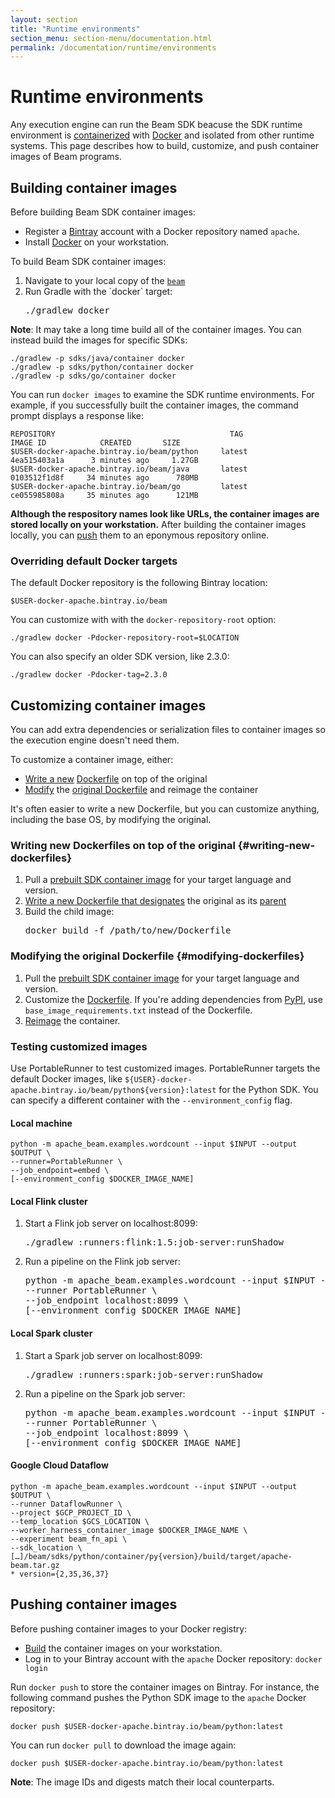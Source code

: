 ```yaml
---
layout: section
title: "Runtime environments"
section_menu: section-menu/documentation.html
permalink: /documentation/runtime/environments
---
```

<!--
Licensed under the Apache License, Version 2.0 (the "License");
you may not use this file except in compliance with the License.
You may obtain a copy of the License at

http://www.apache.org/licenses/LICENSE-2.0

Unless required by applicable law or agreed to in writing, software
distributed under the License is distributed on an "AS IS" BASIS,
WITHOUT WARRANTIES OR CONDITIONS OF ANY KIND, either express or implied.
See the License for the specific language governing permissions and
limitations under the License.
-->

# Runtime environments

Any execution engine can run the Beam SDK beacuse the SDK runtime environment is [containerized](https://s.apache.org/beam-fn-api-container-contract) with [Docker](https://www.docker.com/) and isolated from other runtime systems. This page describes how to build, customize, and push container images of Beam programs.

## Building container images

Before building Beam SDK container images:
* Register a [Bintray](https://bintray.com/) account with a Docker repository named `apache`.
* Install [Docker](https://www.docker.com/) on your workstation.

To build Beam SDK container images:

<ol>
    <li>
        Navigate to your local copy of the <a href="https://github.com/apache/beam"><code>beam</code></a>
    </li>
    <li>
        Run Gradle with the `docker` target: <pre>./gradlew docker</pre>
    </li>
</ol>

**Note**: It may take a long time build all of the container images. You can instead build the images for specific SDKs:

```
./gradlew -p sdks/java/container docker
./gradlew -p sdks/python/container docker
./gradlew -p sdks/go/container docker
```

You can run `docker images` to examine the SDK runtime environments. For example, if you successfully built the container images, the command prompt displays a response like:

```
REPOSITORY                                       TAG                    IMAGE ID            CREATED       SIZE
$USER-docker-apache.bintray.io/beam/python     latest             4ea515403a1a      3 minutes ago     1.27GB
$USER-docker-apache.bintray.io/beam/java       latest             0103512f1d8f     34 minutes ago      780MB
$USER-docker-apache.bintray.io/beam/go         latest             ce055985808a     35 minutes ago      121MB
```

<b>Although the respository names look like URLs, the container images are stored locally on your workstation.</b> After building the container images locally, you can [push](#pushing-container-images) them to an eponymous repository online.

### Overriding default Docker targets

The default Docker repository is the following Bintray location:

```
$USER-docker-apache.bintray.io/beam
```

You can customize with with the `docker-repository-root` option:

```
./gradlew docker -Pdocker-repository-root=$LOCATION
```

You can also specify an older SDK version, like 2.3.0:

```
./gradlew docker -Pdocker-tag=2.3.0
```

## Customizing container images

You can add extra dependencies or serialization files to container images so the execution engine doesn't need them.

To customize a container image, either:
* [Write a new](#writing-new-dockerfiles) [Dockerfile](https://docs.docker.com/engine/reference/builder/) on top of the original
* [Modify](#modifying-dockerfiles) the [original Dockerfile](https://github.com/apache/beam/blob/master/sdks/python/container/Dockerfile) and reimage the container

It's often easier to write a new Dockerfile, but you can customize anything, including the base OS, by modifying the original.

### Writing new Dockerfiles on top of the original {#writing-new-dockerfiles}

<ol>
    <li>
        Pull a <a href="gcr.io/apache-beam-testing/beam/sdks/release">prebuilt SDK container image</a> for your target language and version.
    </li>
    <li>
        <a href="https://docs.docker.com/develop/develop-images/dockerfile_best-practices/">Write a new Dockerfile that <a href="https://docs.docker.com/engine/reference/builder/#from">designates</a> the original as its <a href="https://docs.docker.com/glossary/?term=parent%20image">parent</a>
    </li>
    <li>
        Build the child image: <pre>docker build -f /path/to/new/Dockerfile</pre>
    </li>
</ol>

### Modifying the original Dockerfile {#modifying-dockerfiles}

1. Pull the [prebuilt SDK container image](gcr.io/apache-beam-testing/beam/sdks/release) for your target language and version.
2. Customize the [Dockerfile](https://github.com/apache/beam/blob/master/sdks/python/container/Dockerfile). If you're adding dependencies from [PyPI](https://pypi.org/), use `base_image_requirements.txt` instead of the Dockerfile.
3. [Reimage](#building-container-images) the container.

### Testing customized images

Use PortableRunner to test customized images. PortableRunner targets the default Docker images, like `${USER}-docker-apache.bintray.io/beam/python${version}:latest` for the Python SDK. You can specify a different container with the `--environment_config` flag.

#### Local machine

```
python -m apache_beam.examples.wordcount --input $INPUT --output $OUTPUT \
--runner=PortableRunner \
--job_endpoint=embed \
[--environment_config $DOCKER_IMAGE_NAME]
```

#### Local Flink cluster

<ol>
    <li> Start a Flink job server on localhost:8099:
        <pre>./gradlew :runners:flink:1.5:job-server:runShadow</pre>
    </li>
    <li> Run a pipeline on the Flink job server:
<pre>python -m apache_beam.examples.wordcount --input $INPUT --output $OUTPUT \
--runner PortableRunner \
--job_endpoint localhost:8099 \
[--environment_config $DOCKER_IMAGE_NAME]</pre>
    </li>
</ol>

#### Local Spark cluster

<ol>
    <li> Start a Spark job server on localhost:8099:
        <pre>./gradlew :runners:spark:job-server:runShadow</pre>
    </li>
    <li> Run a pipeline on the Spark job server:
<pre>python -m apache_beam.examples.wordcount --input $INPUT --output $OUTPUT \
--runner PortableRunner \
--job_endpoint localhost:8099 \
[--environment_config $DOCKER_IMAGE_NAME]</pre>
    </li>
</ol>

#### Google Cloud Dataflow

```
python -m apache_beam.examples.wordcount --input $INPUT --output $OUTPUT \
--runner DataflowRunner \
--project $GCP_PROJECT_ID \
--temp_location $GCS_LOCATION \
--worker_harness_container_image $DOCKER_IMAGE_NAME \
--experiment beam_fn_api \
--sdk_location \ […]/beam/sdks/python/container/py{version}/build/target/apache-beam.tar.gz
* version={2,35,36,37}
```

## Pushing container images

Before pushing container images to your Docker registry:
* [Build](#building-container-images) the container images on your workstation.
* Log in to your Bintray account with the `apache` Docker repository: ```docker login```

Run `docker push` to store the container images on Bintray. For instance, the following command pushes the Python SDK image to the `apache` Docker repository:

```
docker push $USER-docker-apache.bintray.io/beam/python:latest
```

You can run `docker pull` to download the image again:

```
docker push $USER-docker-apache.bintray.io/beam/python:latest
```

**Note**: The image IDs and digests match their local counterparts.